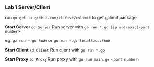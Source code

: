 ### Lab 1 Server/Client
run `go get -u github.com/zh-five/golimit` to get golimit package



**Start Server**
`cd Server`
Run server with `go run *.go [ip address:]<port number>` 

eg. `go run *.go 8080` or `go run *.go localhost:8080`



**Start Client**
`cd Client`
Run client with `go run *.go`



**Start Proxy**
`cd Proxy`
Run proxy with `go run main.go <port number>`



